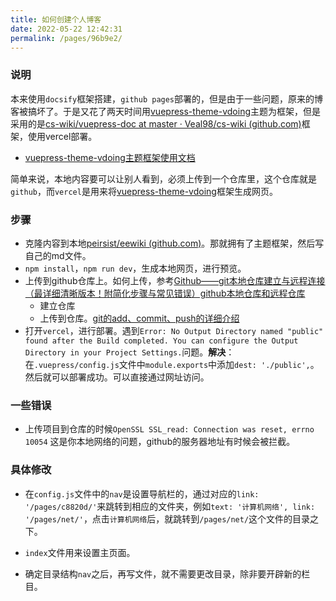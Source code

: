 ```yaml
---
title: 如何创建个人博客
date: 2022-05-22 12:42:31
permalink: /pages/96b9e2/
---
```



### 说明

本来使用`docsify`框架搭建，`github pages`部署的，但是由于一些问题，原来的博客被搞坏了。于是又花了两天时间用[vuepress-theme-vdoing](https://github.com/xugaoyi/vuepress-theme-vdoing)主题为框架，但是采用的是[cs-wiki/vuepress-doc at master · Veal98/cs-wiki (github.com)](https://github.com/Veal98/cs-wiki/tree/master/vuepress-doc)框架，使用vercel部署。

- [ vuepress-theme-vdoing主题框架使用文档](https://doc.xugaoyi.com/pages/d0d7eb/#普通卡片列表)

简单来说，本地内容要可以让别人看到，必须上传到一个仓库里，这个仓库就是`github`，而`vercel`是用来将[vuepress-theme-vdoing](https://github.com/xugaoyi/vuepress-theme-vdoing)框架生成网页。



### 步骤

- 克隆内容到本地[peirsist/eewiki (github.com)](https://github.com/peirsist/eewiki)。那就拥有了主题框架，然后写自己的md文件。
- `npm install`，`npm run dev`，生成本地网页，进行预览。
- 上传到github仓库上。如何上传，参考[Github——git本地仓库建立与远程连接（最详细清晰版本！附简化步骤与常见错误）github本地仓库和远程仓库](https://blog.csdn.net/qq_29493173/article/details/113094143)
  - 建立仓库
  - 上传到仓库。[git的add、commit、push的详细介绍 ](https://www.jianshu.com/p/2e1d551b8261)
- 打开`vercel`，进行部署。遇到`Error: No Output Directory named "public" found after the Build completed. You can configure the Output Directory in your Project Settings.`问题。**解决**：在`.vuepress/config.js`文件中`module.exports`中添加`dest: './public',`。然后就可以部署成功。可以直接通过网址访问。



### 一些错误

- 上传项目到仓库的时候`OpenSSL SSL_read: Connection was reset, errno 10054` 这是你本地网络的问题，github的服务器地址有时候会被拦截。



### 具体修改

- 在`config.js`文件中的`nav`是设置导航栏的，通过对应的`link: '/pages/c8820d/'`来跳转到相应的文件夹，例如`text: '计算机网络', link: '/pages/net/'`，点击`计算机网络`后，就跳转到`/pages/net/`这个文件的目录之下。

- `index`文件用来设置主页面。

- 确定目录结构`nav`之后，再写文件，就不需要更改目录，除非要开辟新的栏目。



